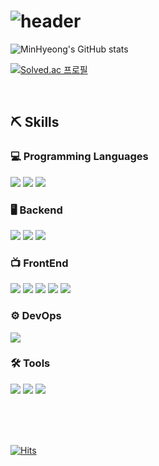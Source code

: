 # ![header](https://capsule-render.vercel.app/api?type=waving&color=gradient&height=300&section=header&text=Lee%20Min%20Hyeong&fontSize=85)

![MinHyeong's GitHub stats](https://github-readme-stats.vercel.app/api?username=moner050&show_icons=true&theme=dark)

[![Solved.ac 프로필](http://mazassumnida.wtf/api/v2/generate_badge?boj=moner050)](https://solved.ac/moner050/)

<br>

## ⛏ Skills

### 💻 Programming Languages  

<img src="https://img.shields.io/badge/Java-007396?style=flat-square&logo=Java&logoColor=white"/></a>
<img src="https://img.shields.io/badge/Python-3776AB?style=flat-square&logo=Python&logoColor=white"/></a>
<img src="https://img.shields.io/badge/C++-00599C?style=flat-square&logo=C%2B%2B&logoColor=white"/></a>


### 🖥 Backend
<img src="https://img.shields.io/badge/Spring-6DB33F?style=flat-square&logo=Spring&logoColor=black"/></a>
<img src="https://img.shields.io/badge/Spring Boot-6DB33F?style=flat-square&logo=Spring Boot&logoColor=black"/></a>
<img src="https://img.shields.io/badge/Gradle-02303A?style=flat-square&logo=Gradle&logoColor=black"/></a>


### 📺 FrontEnd
<img src="https://img.shields.io/badge/HTML5-E34F26?style=flat-square&logo=HTML5&logoColor=white"/></a>
<img src="https://img.shields.io/badge/CSS3-1572B6?style=flat-square&logo=CSS3&logoColor=white"/></a>
<img src="https://img.shields.io/badge/Javascript(ES6)-F7DF1E?style=flat-square&logo=Javascript&logoColor=black"/></a>
<img src="https://img.shields.io/badge/jQuery-0769AD?style=flat-square&logo=jQuery&logoColor=white"/></a>
<img src="https://img.shields.io/badge/React-61DAFB?style=flat-square&logo=React&logoColor=black"/></a>

### ⚙️ DevOps
<img src="https://img.shields.io/badge/MySQL-4479A1?style=flat-square&logo=MySQL&logoColor=white"/></a>

### 🛠 Tools
<img src="https://img.shields.io/badge/IntelliJ-000000?style=flat-square&logo=IntelliJ IDEA&logoColor=white"/></a>
<img src="https://img.shields.io/badge/Eclipse-2C2255?style=flat-square&logo=Eclipse IDE&logoColor=white"/></a>
<img src="https://img.shields.io/badge/Visual Studio Code-007ACC?style=flat-square&logo=Visual Studio Code&logoColor=white"/></a>


<br><br><br>

[![Hits](https://hits.seeyoufarm.com/api/count/incr/badge.svg?url=https%3A%2F%2Fgithub.com%2Fmoner050&count_bg=%2379C83D&title_bg=%23555555&icon=github.svg&icon_color=%23FFF6F6&title=Github&edge_flat=false)](https://hits.seeyoufarm.com)
